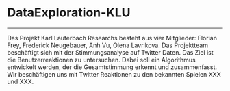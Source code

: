 # DataExploration-KLU
***
Das Projekt Karl Lauterbach Researchs besteht aus vier Mitglieder: 
Florian Frey, Frederick Neugebauer, Anh Vu, Olena Lavrikova.
Das Projektteam beschäftigt sich mit der Stimmungsanalyse auf Twitter Daten. Das Ziel ist die Benutzerreaktionen zu untersuchen. 
Dabei soll ein Algorithmus entwickelt werden, der die Gesamtstimmung erkennt und zusammenfasst. Wir beschäftigen uns mit Twitter Reaktionen zu den bekannten Spielen XXX und XXX.  
